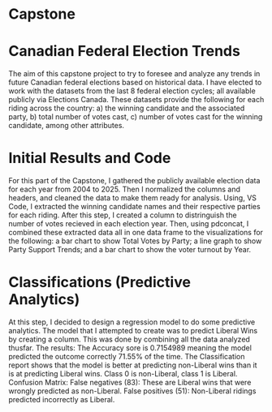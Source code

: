 # Capstone
# Canadian Federal Election Trends
The aim of this capstone project to try to foresee and analyze any trends in future Canadian federal elections based on historical data. I have elected to work with the datasets from the last 8 federal election cycles; all available publicly via Elections Canada. These datasets provide the following for each riding across the country: a) the winning candidate and the associated party, b) total number of votes cast, c) number of votes cast for the winning candidate, among other attributes. 

# Initial Results and Code
For this part of the Capstone, I gathered the publicly available election data for each year from 2004 to 2025. Then I normalized the columns and headers, and cleaned the data to make them ready for analysis. 
Using, VS Code, I extracted the winning candidate names and their respective parties for each riding. After this step, I created a column to distringuish the number of votes recieved in each election year. Then, using pdconcat, I combined these extracted data all in one data frame to the visualizations for the following: a bar chart to show Total Votes by Party; a line graph to show Party Support Trends; and a bar chart to show the voter turnout by Year. 

# Classifications (Predictive Analytics)
At this step, I decided to design a regression model to do some predictive analytics. The model that I attempted to create was to predict Liberal Wins by creating a column. This was done by combining all the data analyzed thusfar. 
The results:
The Accuracy sore is 0.7154989 meaning the model predicted the outcome correctly 71.55% of the time. 
The Classification report shows that the model is better at predicting non-Liberal wins than it is at predicting Liberal wins. Class 0 is non-Liberal, class 1 is Liberal. 
Confusion Matrix: False negatives (83): These are Liberal wins that were wrongly predicted as non-Liberal.
False positives (51): Non-Liberal ridings predicted incorrectly as Liberal.
